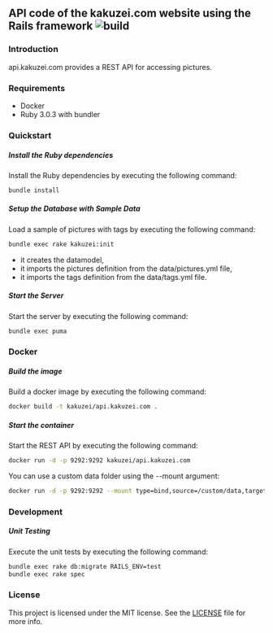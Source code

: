 ## API code of the kakuzei.com website using the Rails framework ![build](https://github.com/kakuzei/rails.kakuzei.com/workflows/CI%20Pipeline/badge.svg)

### Introduction

api.kakuzei.com provides a REST API for accessing pictures.

### Requirements

* Docker
* Ruby 3.0.3 with bundler

### Quickstart

##### Install the Ruby dependencies

Install the Ruby dependencies by executing the following command:

```bash
bundle install
```

##### Setup the Database with Sample Data

Load a sample of pictures with tags by executing the following command:

```bash
bundle exec rake kakuzei:init
```
* it creates the datamodel,
* it imports the pictures definition from the data/pictures.yml file,
* it imports the tags definition from the data/tags.yml file.

##### Start the Server

Start the server by executing the following command:

```bash
bundle exec puma
```

### Docker

##### Build the image

Build a docker image by executing the following command:

```bash
docker build -t kakuzei/api.kakuzei.com .
```

##### Start the container

Start the REST API by executing the following command:

```bash
docker run -d -p 9292:9292 kakuzei/api.kakuzei.com
```

You can use a custom data folder using the --mount argument:

```bash
docker run -d -p 9292:9292 --mount type=bind,source=/custom/data,target=/app/data kakuzei/api.kakuzei.com
```

### Development

##### Unit Testing

Execute the unit tests by executing the following command:

```bash
bundle exec rake db:migrate RAILS_ENV=test
bundle exec rake spec
```

### License

This project is licensed under the MIT license. See the [LICENSE](LICENSE) file for more info.
